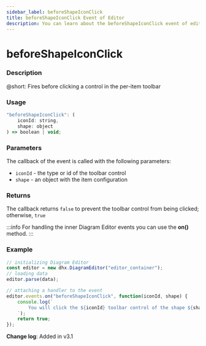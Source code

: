 ```yaml
---
sidebar_label: beforeShapeIconClick
title: beforeShapeIconClick Event of Editor
description: You can learn about the beforeShapeIconClick event of editor in the documentation of the DHTMLX JavaScript Diagram library. Browse developer guides and API reference, try out code examples and live demos, and download a free 30-day evaluation version of DHTMLX Diagram.
---
```


# beforeShapeIconClick

### Description

@short: Fires before clicking a control in the per-item toolbar

### Usage

~~~jsx
"beforeShapeIconClick": (
    iconId: string, 
    shape: object
) => boolean | void;
~~~

### Parameters

The callback of the event is called with the following parameters:

- `iconId` - the type or id of the toolbar control
- `shape` - an object with the item configuration

### Returns

The callback returns `false` to prevent the toolbar control from being clicked; otherwise, `true`

:::info
For handling the inner Diagram Editor events you can use the **on()** method.
:::

### Example

~~~jsx {6-12}
// initializing Diagram Editor
const editor = new dhx.DiagramEditor("editor_container");
// loading data
editor.parse(data);

// attaching a handler to the event
editor.events.on("beforeShapeIconClick", function(iconId, shape) {
    console.log(`
        You will click the ${iconId} toolbar control of the shape ${shape.id}
    `);
    return true;
});
~~~

**Change log**: Added in v3.1
